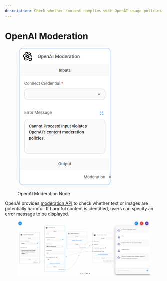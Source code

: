 ```yaml
---
description: Check whether content complies with OpenAI usage policies.
---
```


# OpenAI Moderation

<figure><img src="/assets/image (3) (1) (1) (1) (1) (1) (1) (1) (1) (2).png" alt="" width="302"><figcaption><p>OpenAI Moderation Node</p></figcaption></figure>

OpenAI provides [moderation API](https://platform.openai.com/docs/guides/moderation) to check whether text or images are potentially harmful. If harmful content is identified, users can specify an error message to be displayed.

<figure><img src="/assets/image (335).png" alt=""><figcaption></figcaption></figure>
